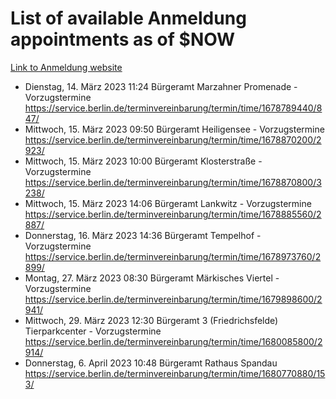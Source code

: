 # List of available Anmeldung appointments as of $NOW
[Link to Anmeldung website](https://service.berlin.de/terminvereinbarung/termin/tag.php?termin=1&anliegen[]=120686&dienstleisterlist=122210,122217,327316,122219,327312,122227,327314,122231,327346,122243,327348,122254,122252,329742,122260,329745,122262,329748,122271,327278,122273,327274,122277,327276,330436,122280,327294,122282,327290,122284,327292,122291,327270,122285,327266,122286,327264,122296,327268,150230,329760,122297,327286,122294,327284,122312,329763,122314,329775,122304,327330,122311,327334,122309,327332,317869,122281,327352,122279,329772,122283,122276,327324,122274,327326,122267,329766,122246,327318,122251,327320,122257,327322,122208,327298,122226,327300&herkunft=http%3A%2F%2Fservice.berlin.de%2Fdienstleistung%2F120686%2F)
- Dienstag, 14. März 2023 11:24 Bürgeramt Marzahner Promenade - Vorzugstermine https://service.berlin.de/terminvereinbarung/termin/time/1678789440/847/
- Mittwoch, 15. März 2023 09:50 Bürgeramt Heiligensee - Vorzugstermine https://service.berlin.de/terminvereinbarung/termin/time/1678870200/2923/
- Mittwoch, 15. März 2023 10:00 Bürgeramt Klosterstraße - Vorzugstermine https://service.berlin.de/terminvereinbarung/termin/time/1678870800/3238/
- Mittwoch, 15. März 2023 14:06 Bürgeramt Lankwitz - Vorzugstermine https://service.berlin.de/terminvereinbarung/termin/time/1678885560/2887/
- Donnerstag, 16. März 2023 14:36 Bürgeramt Tempelhof - Vorzugstermine https://service.berlin.de/terminvereinbarung/termin/time/1678973760/2899/
- Montag, 27. März 2023 08:30 Bürgeramt Märkisches Viertel - Vorzugstermine https://service.berlin.de/terminvereinbarung/termin/time/1679898600/2941/
- Mittwoch, 29. März 2023 12:30 Bürgeramt 3 (Friedrichsfelde) Tierparkcenter - Vorzugstermine https://service.berlin.de/terminvereinbarung/termin/time/1680085800/2914/
- Donnerstag, 6. April 2023 10:48 Bürgeramt Rathaus Spandau https://service.berlin.de/terminvereinbarung/termin/time/1680770880/153/

